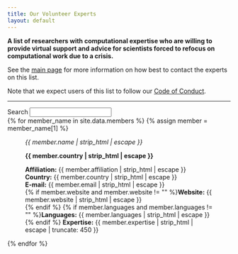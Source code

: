 ```yaml
---
title: Our Volunteer Experts
layout: default
---
```


<link rel="stylesheet" href="/assets/css/shuffle-style.css" />
<link rel="stylesheet" href="/assets/css/shuffle-figure-style.css" />

**A list of researchers with computational expertise who are willing to provide virtual support and advice for scientists forced to refocus on computational work due to a crisis.**

See the [main page](https://research-support-network.github.io/) for more information on how best to contact the experts on this list.

Note that we expect users of this list to follow our [Code of Conduct](code-of-conduct.html).

<hr>

<section class="container">
  <div class="row">
    <div class="col-6@sm col-6@md">
      <div class="filters-group">
        <label for="filters-search-input" class="filter-label">Search</label>
        <input class="textfield filter__search js-shuffle-search" type="search" id="filters-search-input" />
      </div>
    </div>
  </div>
</section>

<div id="deck">
{% for member_name in site.data.members %}
{% assign member = member_name[1] %}

<figure class="col-6@xs col-6@sm col-6@md picture-item picture-item--h2" data-groups='["{{ member.country | strip_html | escape }}"]' data-title="{{ member.name | strip_html | escape }} {{ member.country | strip_html | escape }} {{ member.affiliation | strip_html | escape }} {{ member.languages | strip_html | escape }} {{ member.expertise | strip_html | escape }} ">
  <div class="picture-item__inner">
    <div class="picture-item__details">
      <figcaption class="picture-item__title"><em>{{ member.name | strip_html | escape }}</em></figcaption>
      <p class="picture-item__tags hidden@xs"><strong>{{ member.country | strip_html | escape }}</strong></p>
    </div>
    <p class="picture-item__description">
      <strong>Affiliation:</strong> {{ member.affiliation | strip_html | escape }}<br/>
      <strong>Country:</strong> {{ member.country | strip_html | escape }}<br/>
      <strong>E-mail:</strong> {{ member.email | strip_html | escape }}<br/>
      {% if member.website and member.website != "" %}<strong>Website:</strong> {{ member.website | strip_html | escape }}<br/>{% endif %}
      {% if member.languages and member.languages != "" %}<strong>Languages:</strong> {{ member.languages | strip_html | escape }}<br/>{% endif %}
      <strong>Expertise:</strong> {{ member.expertise | strip_html | escape | truncate: 450 }}
    </p>
  </div>
</figure>

{% endfor %}

</div>

<script src="/assets/js/shuffle.min.js"></script>
<script src="/assets/js/shuffle_and_search.js"></script>

